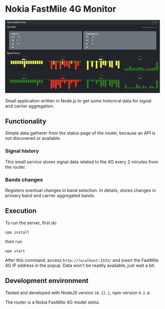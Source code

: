 # Nokia FastMile 4G Monitor

![UI preview](preview/preview-1.png)

Small application written in Node.js to get some historical data for signal and carrier aggregation.

## Functionality
Simple data gatherer from the status page of the router, because an API is not discovered or available.

### Signal history
This small service stores signal data related to the 4G every 2 minutes from the router.

### Bands changes
Registers eventual changes in band selection. In details, stores changes in primary band and carrier aggregated bands.

## Execution

To run the server, first do
```
npm install
```
then run 
```
npm start
```

After this command, access `http://localhost:3333/` and insert the FastMile 4G IP address in the popup. Data won't be readily available, just wait a bit.

## Development environment

Tested and developed with NodeJS version `18.12.1`, npm version `9.2.0`.

The router is a Nokia FastMile 4G model `4G05A`.